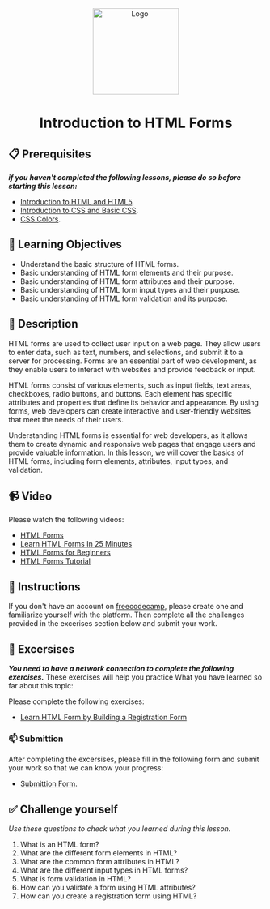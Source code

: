 <div align="center">
    <img src="../images/html5.jpg" alt="Logo" height="170" align="center">
    <h1 align="center">Introduction to HTML Forms</h1>
</div>

## 📋 Prerequisites
_**if you haven't completed the following lessons, please do so before starting this lesson:**_
- [Introduction to HTML and HTML5](./02_introduction-to-html-and-html5.md).
- [Introduction to CSS and Basic CSS](./03_introduction-to-css-and-basic-css.md).
- [CSS Colors](./04_css-colors.md).

## 🎯 Learning Objectives
- Understand the basic structure of HTML forms.
- Basic understanding of HTML form elements and their purpose.
- Basic understanding of HTML form attributes and their purpose.
- Basic understanding of HTML form input types and their purpose.
- Basic understanding of HTML form validation and its purpose.

## 📝 Description
HTML forms are used to collect user input on a web page. They allow users to enter data, such as text, numbers, and selections, and submit it to a server for processing. Forms are an essential part of web development, as they enable users to interact with websites and provide feedback or input.

HTML forms consist of various elements, such as input fields, text areas, checkboxes, radio buttons, and buttons. Each element has specific attributes and properties that define its behavior and appearance. By using forms, web developers can create interactive and user-friendly websites that meet the needs of their users.

Understanding HTML forms is essential for web developers, as it allows them to create dynamic and responsive web pages that engage users and provide valuable information. In this lesson, we will cover the basics of HTML forms, including form elements, attributes, input types, and validation.

## 📹 Video
Please watch the following videos:
- [HTML Forms](../videos/html-forms/y2mate.com%20-%20Learn%20HTML%20forms%20in%208%20minutes%20_1080p.mp4)
- [Learn HTML Forms In 25 Minutes](../videos/html-forms/y2mate.com%20-%20Learn%20HTML%20Forms%20In%2025%20Minutes_1080pFH.mp4)
- [HTML Forms for Beginners](../videos/html-forms/y2mate.com%20-%20HTML%20Forms%20and%20Inputs%20%20HTML5%20Tutorial%20for%20Beginners_1080p.mp4)
- [HTML Forms Tutorial](../videos/html-forms/y2mate.com%20-%2028%20%20HOW%20TO%20CREATE%20%20STYLE%20FORMS%20IN%20HTML%20%202023%20%20Learn%20HTML%20and%20CSS%20Full%20Course%20for%20Beginners_1080pFHR.mp4)

## 🔧 Instructions
If you don't have an account on [freecodecamp](https://www.freecodecamp.org), please create one and familiarize yourself with the platform.
Then complete all the challenges provided in the excerises section below and submit your work.

## 🚀 Excersises
_**You need to have a network connection to complete the following exercises.**_
These exercises will help you practice What you have learned so far about this topic:

Please complete the following exercises:
- [Learn HTML Form by Building a Registration Form](https://www.freecodecamp.org/learn/2022/responsive-web-design/learn-html-forms-by-building-a-registration-form/step-1)

### 📫 Submittion
After completing the excersises, please fill in the following form and submit your work so that we can know your progress:
- [Submittion Form](https://airtable.com/shrTKszJIyALWIPnb).

## ✅ Challenge yourself
_Use these questions to check what you learned during this lesson._

1. What is an HTML form?
2. What are the different form elements in HTML?
3. What are the common form attributes in HTML?
4. What are the different input types in HTML forms?
5. What is form validation in HTML?
6. How can you validate a form using HTML attributes?
7. How can you create a registration form using HTML?